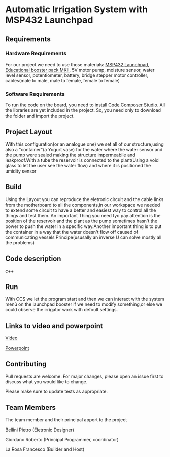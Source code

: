 # Automatic Irrigation System with MSP432 Launchpad

## Requirements
### Hardware Requirements

For our project we need to use those materials:
[MSP432 Launchpad](),
[Educational booster pack MKII](),
5V motor pump, 
moisture sensor,
water level sensor,
potentiometer,
battery,
bridge stepper motor controller,
cables(male to male, male to female, female to female)

### Software Requirements
To run the code on the board, you need to install [Code Composer Studio]().
All the libraries are yet included in the project. So, you need only to download the folder and import the project. 

## Project Layout 



With this configuration(or an analogue one) we set all of our structure,using also a "container"(a Yogurt vase) for the water where the water sensor and the pump were sealed making the structure impermeabile and leakproof.With a tube the reservoir is connected to the plant(Using a void glass to let the user see the water flow) and where it is positioned the umidity sensor 

## Build 
Using the Layout you can reproduce the eletronic circuit and the cable links from the motherboard to all the components,in our workspace we needed to extend some circuit to have a better and easiest way to control all the things and test them.
An important Thing you need tyo pay attention is the position of the reservoir and the plant as the pump sometimes hasn't the power to push the water in a specific way.Another important thing is to put the container in a way that the water doesn't flow off caused of communicating vessels Principe(ususally an inverse U can solve mostly all the problems)

## Code description
c++


## Run 
With CCS we let the program start and then we can interact with the system menù on the launchpad booster if we need to modify something,or else we could observe the irrigator work with defoult settings.

## Links to video and powerpoint
[Video]()

[Powerpoint]()

## Contributing

Pull requests are welcome. For major changes, please open an issue first
to discuss what you would like to change.

Please make sure to update tests as appropriate.

## Team Members
The team member and their principal apport to the project

Bellini   Pietro (Eletronic Designer)

Giordano  Roberto (Principal Programmer, coordinator)

La Rosa   Francesco (Builder and Host)
